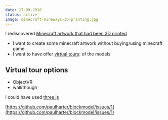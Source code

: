 ```yaml
---
date: 17-09-2016
status: active
image: minecraft-mineways-3D-printing.jpg
---
```

I rediscovered [Minecraft artwork that had been 3D printed](https://www.flickr.com/groups/mineways/pool/)   

*  I want to create some minecraft artwork without buying/using minecraft game
*  I want to have offer [virtual tours](^1): of the models

## Virtual tour options ##

* ObjectVR
* walkthough

I could have used [three.js](http://www.threejs.org)

[https://github.com/paulharter/blockmodel/issues/1](https://github.com/paulharter/blockmodel/issues/1)
[^1]: [https://en.wikipedia.org/wiki/Virtual_tour](https://en.wikipedia.org/wiki/Virtual_tour)
